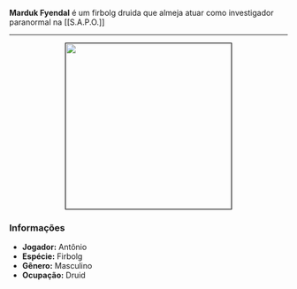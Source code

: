 **Marduk Fyendal** é um firbolg druida que almeja atuar como investigador paranormal na [[S.A.P.O.]]

---

<div style="text-align: center;">
<img src="https://i.imgur.com/I98vj5W.png" width="300" style="border: 1px solid black;">
</div>

### Informações

- **Jogador:** Antônio
- **Espécie:** Firbolg
- **Gênero:** Masculino
- **Ocupação:** Druid